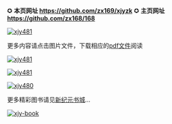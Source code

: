 ✪ **本页网址 https://github.com/zx169/xjyzk**        ✪ **主页网址 https://github.com/zx168/168**

[![xjy481](https://cloud.githubusercontent.com/assets/19661061/15993895/496d139c-30f4-11e6-81ae-a090d21a165d.jpg)](https://d1zsng9cxdrwyc.cloudfront.net/pdf/xjyzk/N483.pdf)

更多内容请点击图片文件，下载相应的[pdf文件](https://d1zsng9cxdrwyc.cloudfront.net/pdf/xjyzk/N483.pdf)阅读

[![xjy481](https://cloud.githubusercontent.com/assets/18081243/15790337/58aac754-29c0-11e6-8c94-5a4c49acc897.jpg)](https://d1zsng9cxdrwyc.cloudfront.net/pdf/xjyzk/N482.pdf)

[![xjy481](https://cloud.githubusercontent.com/assets/18081243/15528385/0c0f396e-2233-11e6-9a7a-1bc346c2cf22.jpg)](https://d1zsng9cxdrwyc.cloudfront.net/pdf/xjyzk/N481.pdf)

[![xjy480](https://cloud.githubusercontent.com/assets/18081243/15528390/1222d6da-2233-11e6-983c-a211c39a1351.jpg)](https://d1zsng9cxdrwyc.cloudfront.net/pdf/xjyzk/N480.pdf) 

更多精彩图书请见[新纪元书城](https://d6rojcwfw6e31.cloudfront.net/hk/books/shop)...

[![xjy-book](https://cloud.githubusercontent.com/assets/18081243/14840784/d105c716-0c7a-11e6-8687-d9eabda06f17.jpg)](https://d6rojcwfw6e31.cloudfront.net/hk/books/shop)


